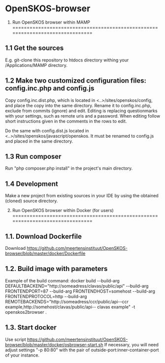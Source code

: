 # OpenSKOS-browser
1. Run OpenSKOS browser within MAMP
===============================================================================

1.1 Get the sources
-------------------------------------------------------------------------------
E.g. git-clone this repository to htdocs directory withing your /Applications/MAMP directory. 

1.2  Make two customized configuration files: config.inc.php and config.js
-------------------------------------------------------------------------------
Copy config.inc.dist.php, which is located in <..>/sites/openskos/config, and place the copy into the same directory.
Rename it to config.inc.php, exclude from commits (ignore) and edit. Editing is replacing questionmarks with your settings, 
such as remote uris and a password. When editing follow short instructions given in the comments in the rows to edit.

Do the same with config.dist.js located in <..>/sites/openskos/javascript/openskos. It must be renamed to config.js and 
placed in the same directory.

1.3 Run composer
-------------------------------------------------------------------------------
Run "php composer.php install" in the project's main directory.

1.4 Development
-------------------------------------------------------------------------------
Make a new project from existing sources in your IDE by using the obtained (cloned) source directory.



2. Run OpenSKOS browser within Docker (for users)
===============================================================================

1.1. Download Dockerfile 
-------------------------------------------------------------------------------------------
Download https://github.com/meertensinstituut/OpenSKOS-browser/blob/master/docker/Dockerfile

1.2. Build  image with parameters
---------------------------------------------------------------------------------------------
Example of the build command:
docker build --build-arg DEFAULTBACKEND="http://someadress/clavas/public/api" --build-arg FRONTENDPORT=87 --build-arg FRONTENDHOST=somehost --build-arg FRONTENDPROTOCOL=http --build-arg REMOTEBACKENDS="http://someadress/ccr/public/api--ccr example,http://somehost/clavas/public/api-- clavas example" -t openskos2browser .


1.3. Start docker 
---------------------------------------------------------------------------------------------
Use script https://github.com/meertensinstituut/OpenSKOS-browser/blob/master/docker/osbrowser-start.sh
If necessary, you will need adjust settings "-p 80:80" with the pair of outside-port:inner-container-port of your instance.